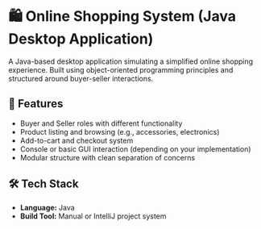 # 🛍️ Online Shopping System (Java Desktop Application)

A Java-based desktop application simulating a simplified online shopping experience. Built using object-oriented programming principles and structured around buyer-seller interactions.

## 📌 Features

- Buyer and Seller roles with different functionality
- Product listing and browsing (e.g., accessories, electronics)
- Add-to-cart and checkout system
- Console or basic GUI interaction (depending on your implementation)
- Modular structure with clean separation of concerns

## 🛠️ Tech Stack

- **Language:** Java
- **Build Tool:** Manual or IntelliJ project system
